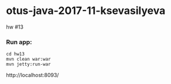 # otus-java-2017-11-ksevasilyeva

hw #13

### Run app:
````
cd hw13
mvn clean war:war
mvn jetty:run-war
````
http://localhost:8093/